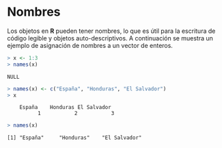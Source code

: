 
# Nombres

Los objetos en __R__ pueden tener nombres, lo que es útil para la escritura de código legible y objetos auto-descriptivos. A continuación se muestra un ejemplo de asignación de nombres a un vector de enteros.


```r
> x <- 1:3
> names(x)
```

```
NULL
```

```r
> names(x) <- c("España", "Honduras", "El Salvador")
> x
```

```
    España    Honduras El Salvador 
          1           2           3 
```

```r
> names(x)
```

```
[1] "España"     "Honduras"    "El Salvador"
```

